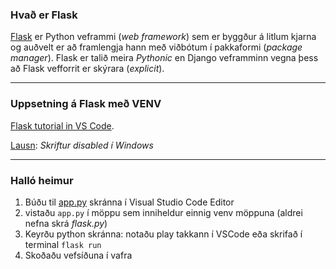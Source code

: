 ### Hvað er Flask
[Flask](https://flask.palletsprojects.com/en/2.3.x/) er Python veframmi (_web framework_) sem er byggður á litlum kjarna og auðvelt er að framlengja hann með viðbótum í pakkaformi (_package manager_). Flask er talið meira _Pythonic_ en Django veframminn vegna þess að Flask vefforrit er skýrara (_explicit_). 

---

### Uppsetning á Flask með VENV 
[Flask tutorial in VS Code](https://code.visualstudio.com/docs/python/tutorial-flask).

[Lausn](Vandamal.md): _Skriftur disabled í Windows_

---

### Halló heimur
1. Búðu til [app.py](Routes/halloheimur.md) skránna í Visual Studio Code Editor 
1. vistaðu `app.py` í möppu sem inniheldur einnig venv möppuna   (aldrei nefna skrá _flask.py_)
1. Keyrðu python skránna: notaðu play takkann í VSCode eða skrifað í terminal `flask run` 
1. Skoðaðu vefsíðuna í vafra


<!--
#### Uppsetning vefþróunarsvæðis, leiðbeiningar <br>(Windows með Command Promt, CMD. Mac með Terminal)

1. Þú þarft að hafa nýlega stöðuga (stable) útgáfu af python þýðanda.
    1. Til að kanna núverandi útgáfu:  `python --version`  (td. powershell í pc)
1. Vefþróunarsvæði (_virtual environment_)
    1. búðu til möppu t.d. _vefforitun_ í tölvunni t.d. á C: rót: `mkdir vefforritun`
    1. færðu þig í nýju möppuna `cd vefforritun`
    1. settu upp vefþróunarsvæði (virtual environment): (pc) `py -3 -m venv .venv`  (mac) `python3 -m venv .venv` 
    1. Virkjaðu svæðið (activate venv):  (pc) `.venv\Scripts\activate` (mac) `. .venv/bin/activate`
1. Insetning Flask (Install flask framework)
    1. Activate venv: `.venv\Scripts\activate`
    1. Notaðu pip til að setja inn (install) flask: `pip install flask`
    1. Opnaðu python þýðandann: `python` (í VCS _terminal_)           
    1. Athugaðu hvort flask sé virkt (active):  `>>> import flask`  
    1. ef það er engin villumelding þá tókst það.  `>>> quit()`
1. Halló heimur
    1. Búðu til [app.py](Routes/halloheimur.md) skránna í Visual Studio Code Editor 
    1. Ekki nefna skrá "flask.py" nema að þú viljir lenda í vandræðum  
    1. vistaðu `app.py` í _vefforitun_ möppunni sem geymir einnig venv möppuna
1. Að keyra og sjá app.py á innbyggðum local server
    1. Keyrðu python skránna: `flask run` eða `python app.py`
    1. Skoðaðu vefsíðuna í vafra

-->

<!--

### VS Code ritill
- [Getting Started with Python in VS Code](https://code.visualstudio.com/docs/python/python-tutorial)
- [Activate Environments in Terminal Using Environment Variables](https://github.com/microsoft/vscode-python/wiki/Activate-Environments-in-Terminal-Using-Environment-Variables)
  
#### VSCode og VENV
1. Náðu þér í python stuðning sem er viðbót (extension) í VS Code [Python linting](https://marketplace.visualstudio.com/items?itemName=ms-python.python)
1. Opnaðu möppuna sem geymir python skrárnar fyrir flask appið.
1. Veldu python þýðandann sem er í venv (neðst í VSCode) prófað að keyra (Play takkinn) python skrá með `Code runner` extension í VSCode.
1. (venv) er virkt (_activate_) sjálfkrafa þegar við opnum terminal innan VS Code  


#### Aðrar gagnlegar stillingar í VSCode
1. Debugger. Hægt er að búa til og stilla `launch.json` config (taka t.d. út no-reload í "args") 
1. Git og Github. Það er nauðsynlegt er að búa til `.gitignore` skrá  til að hunsa `venv` möppu og `.vscode skrá, við vijum ekki hafa þetta með í git aðgerðum. Hægt er að tengja Git við Github repository í VSCode.
-->

<!--
1. .vscode -> settings.json  sýnir hvaða þýðandi verið að nota fyrir project.
1. Til að sækja söfn t.d. flask þá notum við [pip (python package installer)](https://pypi.org/) `pip install flask` 
1. Við getum skoðað hvaða viðbætur við höfum sett í `env/Lib/site-packages/` þessar viðbætur tilheyra eingöngu vefþróunarsvæðinu 

- Video: [First install and Virtual Environments - Windows 10](https://www.youtube.com/watch?v=x1cbYa2SSlE)
- Video: [Visual Studio Code (Windows) - Setting up a Python Development Environment - Corey Shafer](https://www.youtube.com/watch?v=-nh9rCzPJ20)
- Video: [Python Tutorial: VENV (Mac & Linux) - How to Use Virtual Environments](https://www.youtube.com/watch?v=Kg1Yvry_Ydk)
-->
 



